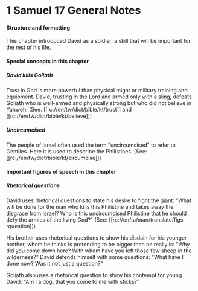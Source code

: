 # 1 Samuel 17 General Notes

#### Structure and formatting

This chapter introduced David as a soldier, a skill that will be important for the rest of his life.

#### Special concepts in this chapter

##### David kills Goliath
Trust in God is more powerful than physical might or military training and equipment. David, trusting in the Lord and armed only with a sling, defeats Goliath who is well-armed and physically strong but who did not believe in Yahweh. (See: [[rc://en/tw/dict/bible/kt/trust]] and [[rc://en/tw/dict/bible/kt/believe]])

##### Uncircumcised

The people of Israel often used the term "uncircumcised" to refer to Gentiles. Here it is used to describe the Philistines. (See: [[rc://en/tw/dict/bible/kt/circumcise]])

#### Important figures of speech in this chapter

##### Rhetorical questions
David uses rhetorical questions to state his desire to fight the giant: "What will be done for the man who kills this Philistine and takes away the disgrace from Israel? Who is this uncircumcised Philistine that he should defy the armies of the living God?" (See: [[rc://en/ta/man/translate/figs-rquestion]])

His brother uses rhetorical questions to show his disdain for his younger brother, whom he thinks is pretending to be bigger than he really is:  "Why did you come down here? With whom have you left those few sheep in the wilderness?" David defends himself with some questions: "What have I done now? Was it not just a question?"

Goliath also uses a rhetorical question to show his contempt for young David: "Am I a dog, that you come to me with sticks?"															 		
